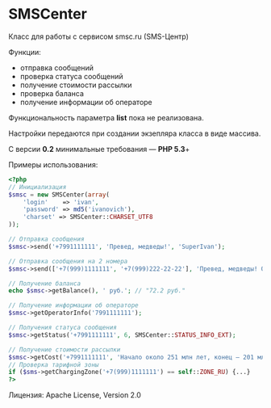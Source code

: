SMSCenter
=========

Класс для работы с сервисом smsc.ru (SMS-Центр)

Функции:
* отправка сообщений
* проверка статуса сообщений
* получение стоимости рассылки
* проверка баланса
* получение информации об операторе

Функциональность параметра **list** пока не реализована.

Настройки передаются при создании экзепляра класса в виде массива.

С версии **0.2** минимальные требования — **PHP 5.3**+

Примеры использования:
```php
<?php
// Инициализация
$smsc = new SMSCenter(array(
	'login'	   => 'ivan',
	'password' => md5('ivanovich'),
	'charset' => SMSCenter::CHARSET_UTF8
));

// Отправка сообщения
$smsc->send('+7991111111', 'Превед, медведы!', 'SuperIvan');

// Отправка сообщения на 2 номера
$smsc->send(['+7(999)1111111', '+7(999)222-22-22'], 'Превед, медведы! Одно сообщение на 2 номера.', 'SuperIvan');

// Получение баланса
echo $smsc->getBalance(), ' руб.'; // "72.2 руб."

// Получение информации об операторе
$smsc->getOperatorInfo('7991111111');

// Получения статуса сообщения
$smsc->getStatus('+7991111111', 6, SMSCenter::STATUS_INFO_EXT);

// Получение стоимости рассылки
$smsc->getCost('+7991111111', 'Начало около 251 млн лет, конец — 201 млн лет назад, длительность около 50 млн лет.');
// Проверка тарифной зоны
if ($sms->getChargingZone('+7(999)1111111') == self::ZONE_RU) {...}
?>
```
Лицензия: Apache License, Version 2.0